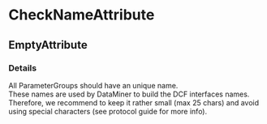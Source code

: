 ﻿---  
uid: Validator_16_3_5  
---

# CheckNameAttribute

## EmptyAttribute

### Details

All ParameterGroups should have an unique name.  
These names are used by DataMiner to build the DCF interfaces names. Therefore, we recommend to keep it rather small (max 25 chars) and avoid using special characters (see protocol guide for more info).

